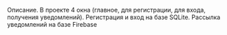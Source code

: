 Описание.
В проекте 4 окна (главное, для регистрации, для входа, получения уведомлений). Регистрация и вход на базе SQLite. Рассылка уведомлений на базе Firebase
